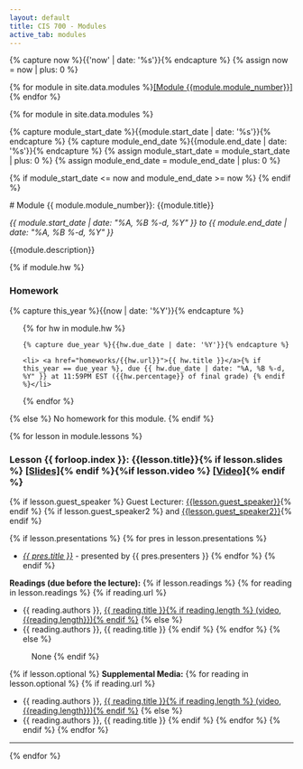 ```yaml
---
layout: default
title: CIS 700 - Modules
active_tab: modules
---
```

<!-- Create a HTML anchor for the most recent module -->
{% capture now %}{{'now' | date: '%s'}}{% endcapture %}
{% assign now = now | plus: 0 %}
<!-- End create a HTML anchor for the most recent module -->

{% for module in site.data.modules %}<a href="#module{{module.module_number}}">[Module {{module.module_number}}]</a> {% endfor %}


{% for module in site.data.modules %}


<!-- Create a HTML anchor for the most recent module -->
{% capture module_start_date %}{{module.start_date | date: '%s'}}{% endcapture %}
{% capture module_end_date %}{{module.end_date | date: '%s'}}{% endcapture %}
{% assign module_start_date = module_start_date | plus: 0 %}
{% assign module_end_date = module_end_date | plus: 0 %}


{% if module_start_date <= now and module_end_date >= now %}
<a name="now"></a>
{% endif %}
<div id="module{{ module.module_number}}"></div>
# Module {{ module.module_number}}: {{module.title}}

<i>{{ module.start_date | date: "%A, %B %-d, %Y" }} to {{ module.end_date | date: "%A, %B %-d, %Y" }}</i>


{{module.description}}

{% if module.hw %} 
### Homework
{% capture this_year %}{{now | date: '%Y'}}{% endcapture %}
<ul>
{% for hw in module.hw %}

	{% capture due_year %}{{hw.due_date | date: '%Y'}}{% endcapture %}

	<li> <a href="homeworks/{{hw.url}}">{{ hw.title }}</a>{% if this_year == due_year %}, due {{ hw.due_date | date: "%A, %B %-d, %Y" }} at 11:59PM EST ({{hw.percentage}} of final grade) {% endif %}</li>
{% endfor %}
</ul>
{% else %}
No homework for this module.
{% endif %}


{% for lesson in module.lessons %}
### Lesson {{ forloop.index }}: {{lesson.title}}{% if lesson.slides %} [[Slides]]({{lesson.slides}}){% endif %}{%if lesson.video %} [[Video]]({{lesson.video}}){% endif %}
{% if lesson.guest_speaker %} Guest Lecturer: <a href="{{ lesson.guest_url }}">{{lesson.guest_speaker}}</a>{% endif %}
{% if lesson.guest_speaker2 %} and <a href="{{ lesson.guest_url2 }}">{{lesson.guest_speaker2}}</a>{% endif %}

{% if lesson.presentations %}
{% for pres in lesson.presentations %}
*  <i><a href="{{ pres.url }}">{{ pres.title }}</a></i> - presented by {{ pres.presenters }}
{% endfor %}
{% endif %}


<b>Readings (due before the lecture):</b>
{% if lesson.readings %}
{% for reading in lesson.readings %}
{% if reading.url %}
*  {{ reading.authors }}, <a href="{{ reading.url }}">{{ reading.title }}{% if reading.length %} (video, {{reading.length}}){% endif %}</a>
{% else %}
*  {{ reading.authors }}, {{ reading.title }}
{% endif %}
{% endfor %}
{% else %}
<div style="display: inline-block; margin-left: 39px;">None</div>
{% endif %}

{% if lesson.optional %} 
<b>Supplemental Media:</b>
{% for reading in lesson.optional %}
{% if reading.url %}
*  {{ reading.authors }}, <a href="{{ reading.url }}">{{ reading.title }}{% if reading.length %} (video, {{reading.length}}){% endif %}</a> 
{% else %}
*  {{ reading.authors }}, {{ reading.title }}
{% endif %}
{% endfor %}
{% endif %}
{% endfor %}

<hr>

{% endfor %}
